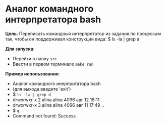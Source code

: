 # Аналог командного интерпретатора bash

**Цель**: Переписать командный интерпретатор из задания по процессам так, чтобы он поддерживал конструкции вида: $ ls -la | grep a

**Для запуска**:
- Перейти в папку `src`
- Ввести в первом терминале `make run`

**Пример использования**:
- Аналог командного инерпритатора bash
- (для выхода введите 'exit')
- $ `ls -la | grep d`
- drwxrwxr-x 2 alina alina  4096 авг 12 18:11 .
- drwxrwxr-x 3 alina alina  4096 авг 11 17:49 ..
- $ `q`
- Command not found: Success